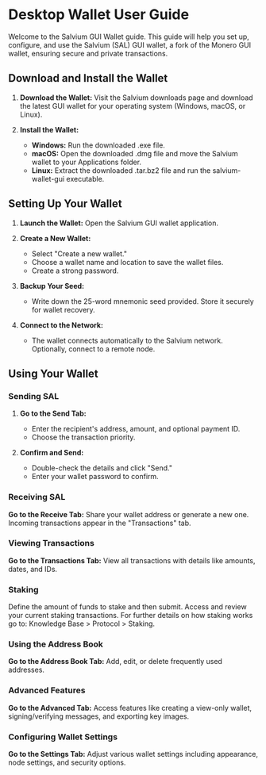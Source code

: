# Desktop Wallet User Guide

Welcome to the Salvium GUI Wallet guide. This guide will help you set up, configure, and use the Salvium (SAL) GUI wallet, a fork of the Monero GUI wallet, ensuring secure and private transactions.

## Download and Install the Wallet

1. **Download the Wallet:** Visit the Salvium downloads page and download the latest GUI wallet for your operating system (Windows, macOS, or Linux).

2. **Install the Wallet:**
   * **Windows:** Run the downloaded .exe file.
   * **macOS:** Open the downloaded .dmg file and move the Salvium wallet to your Applications folder.
   * **Linux:** Extract the downloaded .tar.bz2 file and run the salvium-wallet-gui executable.

## Setting Up Your Wallet

1. **Launch the Wallet:** Open the Salvium GUI wallet application.

2. **Create a New Wallet:**
   * Select "Create a new wallet."
   * Choose a wallet name and location to save the wallet files.
   * Create a strong password.

3. **Backup Your Seed:**
   * Write down the 25-word mnemonic seed provided. Store it securely for wallet recovery.

4. **Connect to the Network:**
   * The wallet connects automatically to the Salvium network. Optionally, connect to a remote node.

## Using Your Wallet

### Sending SAL

1. **Go to the Send Tab:**
   * Enter the recipient's address, amount, and optional payment ID.
   * Choose the transaction priority.

2. **Confirm and Send:**
   * Double-check the details and click "Send."
   * Enter your wallet password to confirm.

### Receiving SAL

**Go to the Receive Tab:** Share your wallet address or generate a new one. Incoming transactions appear in the "Transactions" tab.

### Viewing Transactions

**Go to the Transactions Tab:** View all transactions with details like amounts, dates, and IDs.

### Staking

Define the amount of funds to stake and then submit. Access and review your current staking transactions. For further details on how staking works go to: Knowledge Base > Protocol > Staking.

### Using the Address Book

**Go to the Address Book Tab:** Add, edit, or delete frequently used addresses.

### Advanced Features

**Go to the Advanced Tab:** Access features like creating a view-only wallet, signing/verifying messages, and exporting key images.

### Configuring Wallet Settings

**Go to the Settings Tab:** Adjust various wallet settings including appearance, node settings, and security options.